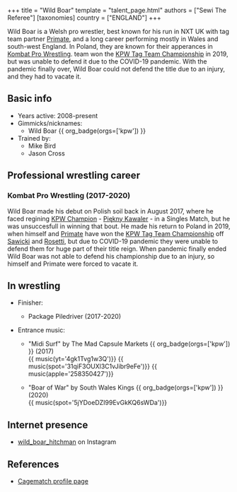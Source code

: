 +++
title = "Wild Boar"
template = "talent_page.html"
authors = ["Sewi The Referee"]
[taxonomies]
country = ["ENGLAND"]
+++

Wild Boar is a Welsh pro wrestler, best known for his run in NXT UK with tag team partner [Primate](@/w/primate.md), and a long career performing mostly in Wales and south-west England. In Poland, they are known for their apperances in [Kombat Pro Wrestling](@/o/kpw.md). team won the [KPW Tag Team Championship](@/c/kpw-tag-team-championship.md) in 2019, but was unable to defend it due to the COVID-19 pandemic. With the pandemic finally over, Wild Boar could not defend the title due to an injury, and they had to vacate it.

## Basic info

* Years active: 2008-present
* Gimmicks/nicknames:
  - Wild Boar {{ org_badge(orgs=['kpw']) }}
* Trained by:
  - Mike Bird
  - Jason Cross

## Professional wrestling career

### Kombat Pro Wrestling (2017-2020)

Wild Boar made his debut on Polish soil back in August 2017, where he faced regining [KPW Champion](@/c/kpw-championship.md) - [Piękny Kawaler](@/w/piekny-kawaler.md) - in a Singles Match, but he was unsuccesfull in winning that bout. He made his return to Poland in 2019, when himself and [Primate](@/w/primate.md) have won the [KPW Tag Team Championship](@/c/kpw-tag-team-championship.md) off [Sawicki](@/w/sawicki.md) and [Rosetti](@/w/rosetti.md), but due to COVID-19 pandemic they were unable to defend them for huge part of their title reign. When pandemic finally ended Wild Boar was not able to defend his championship due to an injury, so himself and Primate were forced to vacate it.

## In wrestling

* Finisher:
  - Package Piledriver (2017-2020)

* Entrance music:
  - "Midi Surf" by The Mad Capsule Markets
    {{ org_badge(orgs=['kpw']) }} (2017) <br>
    {{ music(yt='4gk1Tvg1w3Q')}}
    {{ music(spot='31qiF3OUXl3C1vJibr9eFe')}}
    {{ music(apple='258350427')}}

  - "Boar of War" by South Wales Kings
    {{ org_badge(orgs=['kpw']) }} (2020) <br>
    {{ music(spot='5jYDoeDZI99EvGkKQ6sWDa')}}

    
## Internet presence

* [wild_boar_hitchman](https://www.instagram.com/wild_boar_hitchman/) on Instagram

## References

* [Cagematch profile page](https://www.cagematch.net/?id=2&nr=9762)
